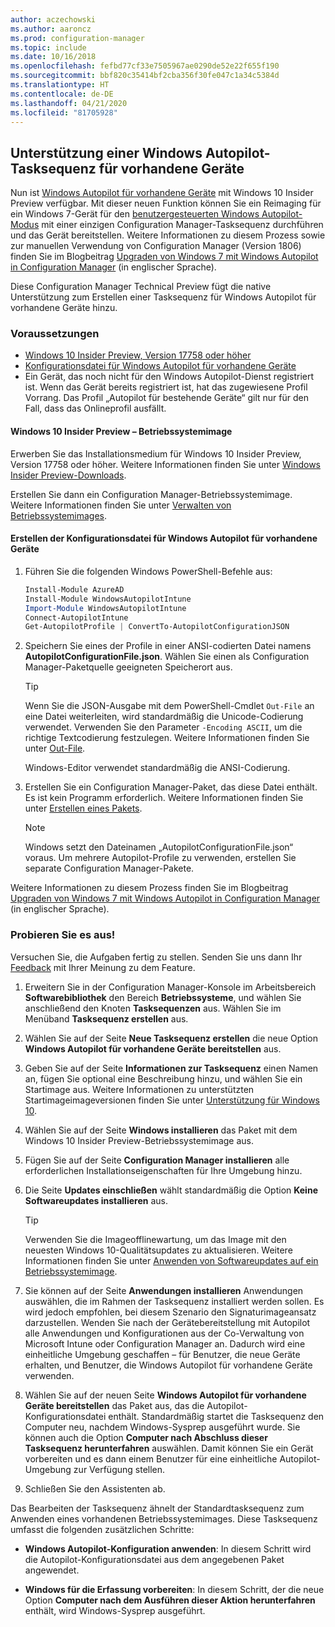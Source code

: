```yaml
---
author: aczechowski
ms.author: aaroncz
ms.prod: configuration-manager
ms.topic: include
ms.date: 10/16/2018
ms.openlocfilehash: fefbd77cf33e7505967ae0290de52e22f655f190
ms.sourcegitcommit: bbf820c35414bf2cba356f30fe047c1a34c5384d
ms.translationtype: HT
ms.contentlocale: de-DE
ms.lasthandoff: 04/21/2020
ms.locfileid: "81705928"
---
```

## <a name="task-sequence-support-of-windows-autopilot-for-existing-devices"></a><a name="bkmk_autopilot"></a> Unterstützung einer Windows Autopilot-Tasksequenz für vorhandene Geräte
<!--1358333-->

Nun ist [Windows Autopilot für vorhandene Geräte](https://techcommunity.microsoft.com/t5/Windows-IT-Pro-Blog/New-Windows-Autopilot-capabilities-and-expanded-partner-support/ba-p/260430) mit Windows 10 Insider Preview verfügbar. Mit dieser neuen Funktion können Sie ein Reimaging für ein Windows 7-Gerät für den [benutzergesteuerten Windows Autopilot-Modus](https://docs.microsoft.com/windows/deployment/windows-autopilot/user-driven) mit einer einzigen Configuration Manager-Tasksequenz durchführen und das Gerät bereitstellen. Weitere Informationen zu diesem Prozess sowie zur manuellen Verwendung von Configuration Manager (Version 1806) finden Sie im Blogbeitrag [Upgraden von Windows 7 mit Windows Autopilot in Configuration Manager](https://techcommunity.microsoft.com/t5/Windows-IT-Pro-Blog/Upgrade-Windows-7-using-Windows-Autopilot-in-Configuration/ba-p/267747) (in englischer Sprache). 

Diese Configuration Manager Technical Preview fügt die native Unterstützung zum Erstellen einer Tasksequenz für Windows Autopilot für vorhandene Geräte hinzu. 


### <a name="prerequisites"></a>Voraussetzungen

- [Windows 10 Insider Preview, Version 17758 oder höher](#bkmk_autopilot-image)  
- [Konfigurationsdatei für Windows Autopilot für vorhandene Geräte](#bkmk_autopilot-json)  
- Ein Gerät, das noch nicht für den Windows Autopilot-Dienst registriert ist. Wenn das Gerät bereits registriert ist, hat das zugewiesene Profil Vorrang. Das Profil „Autopilot für bestehende Geräte“ gilt nur für den Fall, dass das Onlineprofil ausfällt.


#### <a name="windows-10-insider-preview-os-image"></a><a name="bkmk_autopilot-image"></a> Windows 10 Insider Preview – Betriebssystemimage
Erwerben Sie das Installationsmedium für Windows 10 Insider Preview, Version 17758 oder höher. Weitere Informationen finden Sie unter [Windows Insider Preview-Downloads](https://www.microsoft.com/software-download/windowsinsiderpreviewadvanced).  

Erstellen Sie dann ein Configuration Manager-Betriebssystemimage. Weitere Informationen finden Sie unter [Verwalten von Betriebssystemimages](../../../../osd/get-started/manage-operating-system-images.md).

#### <a name="create-the-windows-autopilot-for-existing-devices-configuration-file"></a><a name="bkmk_autopilot-json"></a> Erstellen der Konfigurationsdatei für Windows Autopilot für vorhandene Geräte
1. Führen Sie die folgenden Windows PowerShell-Befehle aus:  

    ``` PowerShell  
    Install-Module AzureAD
    Install-Module WindowsAutopilotIntune 
    Import-Module WindowsAutopilotIntune 
    Connect-AutopilotIntune 
    Get-AutopilotProfile | ConvertTo-AutopilotConfigurationJSON 
    ```  

2. Speichern Sie eines der Profile in einer ANSI-codierten Datei namens **AutopilotConfigurationFile.json**. Wählen Sie einen als Configuration Manager-Paketquelle geeigneten Speicherort aus.  

    > [!Tip]  
    > Wenn Sie die JSON-Ausgabe mit dem PowerShell-Cmdlet `Out-File` an eine Datei weiterleiten, wird standardmäßig die Unicode-Codierung verwendet. Verwenden Sie den Parameter `-Encoding ASCII`, um die richtige Textcodierung festzulegen. Weitere Informationen finden Sie unter [Out-File](/powershell/module/microsoft.powershell.utility/out-file#parameters).  
    > 
    > Windows-Editor verwendet standardmäßig die ANSI-Codierung.  

3. Erstellen Sie ein Configuration Manager-Paket, das diese Datei enthält. Es ist kein Programm erforderlich. Weitere Informationen finden Sie unter [Erstellen eines Pakets](../../../../apps/deploy-use/packages-and-programs.md#create-a-package-and-program).  

    > [!NOTE]  
    > Windows setzt den Dateinamen „AutopilotConfigurationFile.json“ voraus. Um mehrere Autopilot-Profile zu verwenden, erstellen Sie separate Configuration Manager-Pakete.  

Weitere Informationen zu diesem Prozess finden Sie im Blogbeitrag [Upgraden von Windows 7 mit Windows Autopilot in Configuration Manager](https://techcommunity.microsoft.com/t5/Windows-IT-Pro-Blog/Upgrade-Windows-7-using-Windows-Autopilot-in-Configuration/ba-p/267747) (in englischer Sprache).


### <a name="try-it-out"></a>Probieren Sie es aus!

Versuchen Sie, die Aufgaben fertig zu stellen. Senden Sie uns dann Ihr [Feedback](../../../understand/find-help.md#product-feedback) mit Ihrer Meinung zu dem Feature.

1. Erweitern Sie in der Configuration Manager-Konsole im Arbeitsbereich **Softwarebibliothek** den Bereich **Betriebssysteme**, und wählen Sie anschließend den Knoten **Tasksequenzen** aus. Wählen Sie im Menüband **Tasksequenz erstellen** aus.  

2. Wählen Sie auf der Seite **Neue Tasksequenz erstellen** die neue Option **Windows Autopilot für vorhandene Geräte bereitstellen** aus.  

3. Geben Sie auf der Seite **Informationen zur Tasksequenz** einen Namen an, fügen Sie optional eine Beschreibung hinzu, und wählen Sie ein Startimage aus. Weitere Informationen zu unterstützten Startimageimageversionen finden Sie unter [Unterstützung für Windows 10](../../../plan-design/configs/support-for-windows-10.md#windows-10-adk).  

4. Wählen Sie auf der Seite **Windows installieren** das Paket mit dem Windows 10 Insider Preview-Betriebssystemimage aus.  

5. Fügen Sie auf der Seite **Configuration Manager installieren** alle erforderlichen Installationseigenschaften für Ihre Umgebung hinzu.  

6. Die Seite **Updates einschließen** wählt standardmäßig die Option **Keine Softwareupdates installieren** aus.  

    > [!Tip]  
    > Verwenden Sie die Imageofflinewartung, um das Image mit den neuesten Windows 10-Qualitätsupdates zu aktualisieren. Weitere Informationen finden Sie unter [Anwenden von Softwareupdates auf ein Betriebssystemimage](../../../../osd/get-started/manage-operating-system-images.md#BKMK_OSImagesApplyUpdates).  

7. Sie können auf der Seite **Anwendungen installieren** Anwendungen auswählen, die im Rahmen der Tasksequenz installiert werden sollen. Es wird jedoch empfohlen, bei diesem Szenario den Signaturimageansatz darzustellen. Wenden Sie nach der Gerätebereitstellung mit Autopilot alle Anwendungen und Konfigurationen aus der Co-Verwaltung von Microsoft Intune oder Configuration Manager an. Dadurch wird eine einheitliche Umgebung geschaffen – für Benutzer, die neue Geräte erhalten, und Benutzer, die Windows Autopilot für vorhandene Geräte verwenden.  

8. Wählen Sie auf der neuen Seite **Windows Autopilot für vorhandene Geräte bereitstellen** das Paket aus, das die Autopilot-Konfigurationsdatei enthält. Standardmäßig startet die Tasksequenz den Computer neu, nachdem Windows-Sysprep ausgeführt wurde. Sie können auch die Option **Computer nach Abschluss dieser Tasksequenz herunterfahren** auswählen. Damit können Sie ein Gerät vorbereiten und es dann einem Benutzer für eine einheitliche Autopilot-Umgebung zur Verfügung stellen.  

9. Schließen Sie den Assistenten ab.  

Das Bearbeiten der Tasksequenz ähnelt der Standardtasksequenz zum Anwenden eines vorhandenen Betriebssystemimages. Diese Tasksequenz umfasst die folgenden zusätzlichen Schritte:  

- **Windows Autopilot-Konfiguration anwenden**: In diesem Schritt wird die Autopilot-Konfigurationsdatei aus dem angegebenen Paket angewendet.  

- **Windows für die Erfassung vorbereiten**: In diesem Schritt, der die neue Option **Computer nach dem Ausführen dieser Aktion herunterfahren** enthält, wird Windows-Sysprep ausgeführt.  


